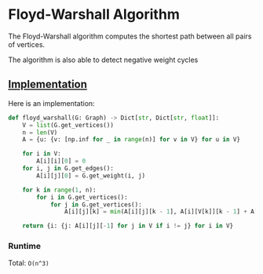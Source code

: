 # Floyd-Warshall Algorithm

The Floyd-Warshall algorithm computes the shortest path between all pairs of vertices.

The algorithm is also able to detect negative weight cycles

## [Implementation](https://github.com/antoniojkim/AlgLib/blob/master/Algorithms/Graphs/Shortest%20Path/Floyd-Warshall/floydWarshall.py#L14)

Here is an implementation:

```python
def floyd_warshall(G: Graph) -> Dict[str, Dict[str, float]]:
    V = list(G.get_vertices())
    n = len(V)
    A = {u: {v: [np.inf for _ in range(n)] for v in V} for u in V}

    for i in V:
        A[i][i][0] = 0
    for i, j in G.get_edges():
        A[i][j][0] = G.get_weight(i, j)

    for k in range(1, n):
        for i in G.get_vertices():
            for j in G.get_vertices():
                A[i][j][k] = min(A[i][j][k - 1], A[i][V[k]][k - 1] + A[V[k]][j][k - 1])

    return {i: {j: A[i][j][-1] for j in V if i != j} for i in V}
```

### Runtime

Total: `O(n^3)`
